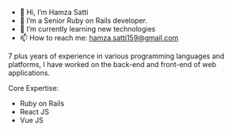 - 👋 Hi, I’m Hamza Satti
- 👀 I’m a Senior Ruby on Rails developer.
- 🌱 I’m currently learning new technologies
- 📫 How to reach me: hamza.satti159@gmail.com

7 plus years of experience in various programming languages and platforms, I have worked on the back-end and front-end of web applications.

Core Expertise:

- Ruby on Rails
- React JS
- Vue JS
